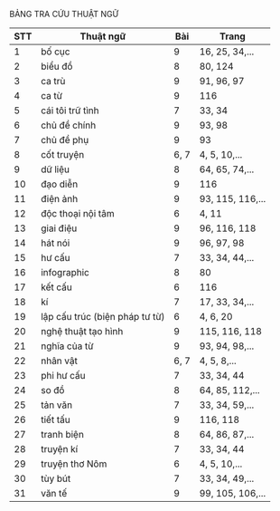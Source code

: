 BẢNG TRA CỨU THUẬT NGỮ

STT | Thuật ngữ | Bài | Trang
--- | --- | --- | ---
1 | bố cục | 9 | 16, 25, 34,...
2 | biểu đồ | 8 | 80, 124
3 | ca trù | 9 | 91, 96, 97
4 | ca từ | 9 | 116
5 | cái tôi trữ tình | 7 | 33, 34
6 | chủ đề chính | 9 | 93, 98
7 | chủ đề phụ | 9 | 93
8 | cốt truyện | 6, 7 | 4, 5, 10,...
9 | dữ liệu | 8 | 64, 65, 74,...
10 | đạo diễn | 9 | 116
11 | điện ảnh | 9 | 93, 115, 116,...
12 | độc thoại nội tâm | 6 | 4, 11
13 | giai điệu | 9 | 96, 116, 118
14 | hát nói | 9 | 96, 97, 98
15 | hư cấu | 7 | 33, 34, 44,...
16 | infographic | 8 | 80
17 | kết cấu | 6 | 116
18 | kí | 7 | 17, 33, 34,...
19 | lập cấu trúc (biện pháp tư từ) | 6 | 4, 6, 20
20 | nghệ thuật tạo hình | 9 | 115, 116, 118
21 | nghĩa của từ | 9 | 93, 94, 98,...
22 | nhân vật | 6, 7 | 4, 5, 8,...
23 | phi hư cấu | 7 | 33, 34, 44
24 | so đồ | 8 | 64, 85, 112,...
25 | tản văn | 7 | 33, 34, 59,...
26 | tiết tấu | 9 | 116, 118
27 | tranh biện | 8 | 64, 86, 87,...
28 | truyện kí | 7 | 33, 34, 44
29 | truyện thơ Nôm | 6 | 4, 5, 10,...
30 | tùy bút | 7 | 33, 34, 49,...
31 | văn tế | 9 | 99, 105, 106,...